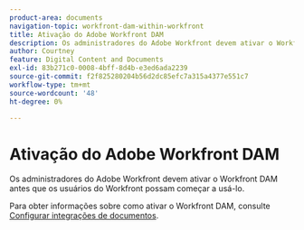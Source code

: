 ```yaml
---
product-area: documents
navigation-topic: workfront-dam-within-workfront
title: Ativação do Adobe Workfront DAM
description: Os administradores do Adobe Workfront devem ativar o Workfront DAM antes que os usuários do Workfront possam começar a usá-lo.
author: Courtney
feature: Digital Content and Documents
exl-id: 83b271c0-0008-4bff-8d4b-e3ed6ada2239
source-git-commit: f2f825280204b56d2dc85efc7a315a4377e551c7
workflow-type: tm+mt
source-wordcount: '48'
ht-degree: 0%

---
```


# Ativação do Adobe Workfront DAM

Os administradores do Adobe Workfront devem ativar o Workfront DAM antes que os usuários do Workfront possam começar a usá-lo.

Para obter informações sobre como ativar o Workfront DAM, consulte [Configurar integrações de documentos](../../administration-and-setup/configure-integrations/configure-document-integrations.md).
